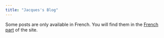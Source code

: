 ```yaml
---
title: "Jacques's Blog"
---
```


Some posts are only available in French. You will find them in the [French part](/fr/blog)
of the site.